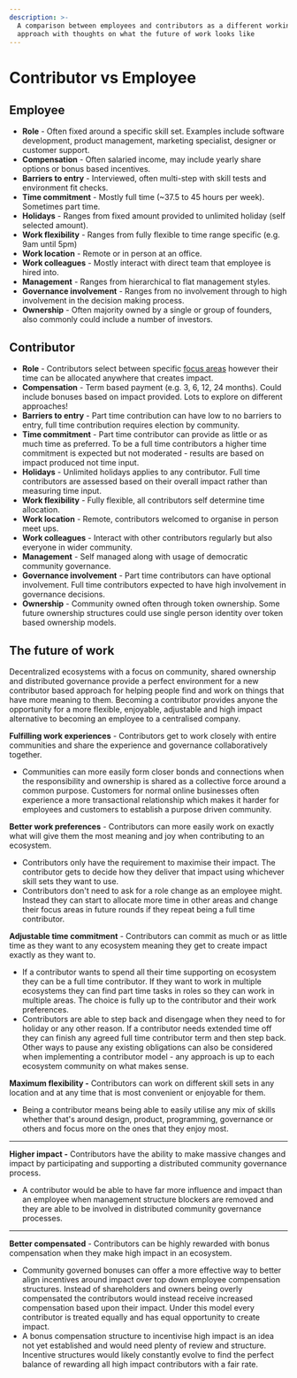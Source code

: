 ```yaml
---
description: >-
  A comparison between employees and contributors as a different working
  approach with thoughts on what the future of work looks like
---
```


# Contributor vs Employee

## Employee

* **Role** - Often fixed around a specific skill set. Examples include software development, product management, marketing specialist, designer or customer support.
* **Compensation** - Often salaried income, may include yearly share options or bonus based incentives.
* **Barriers to entry** - Interviewed, often multi-step with skill tests and environment fit checks.
* **Time commitment** - Mostly full time (\~37.5 to 45 hours per week). Sometimes part time.
* **Holidays** - Ranges from fixed amount provided to unlimited holiday (self selected amount).
* **Work flexibility** - Ranges from fully flexible to time range specific (e.g. 9am until 5pm)
* **Work location** - Remote or in person at an office.
* **Work colleagues** - Mostly interact with direct team that employee is hired into.
* **Management** - Ranges from hierarchical to flat management styles.
* **Governance involvement** - Ranges from no involvement through to high involvement in the decision making process.
* **Ownership** - Often majority owned by a single or group of founders, also commonly could include a number of investors.



## Contributor

* **Role** - Contributors select between specific [focus areas](../contributor/focus-areas/) however their time can be allocated anywhere that creates impact.
* **Compensation** - Term based payment (e.g. 3, 6, 12, 24 months). Could include bonuses based on impact provided. Lots to explore on different approaches!
* **Barriers to entry** - Part time contribution can have low to no barriers to entry, full time contribution requires election by community.
* **Time commitment** - Part time contributor can provide as little or as much time as preferred. To be a full time contributors a higher time commitment is expected but not moderated - results are based on impact produced not time input.
* **Holidays** - Unlimited holidays applies to any contributor. Full time contributors are assessed based on their overall impact rather than measuring time input.
* **Work flexibility** - Fully flexible, all contributors self determine time allocation.
* **Work location** - Remote, contributors welcomed to organise in person meet ups.
* **Work colleagues** - Interact with other contributors regularly but also everyone in wider community.
* **Management** - Self managed along with usage of democratic community governance.
* **Governance involvement** - Part time contributors can have optional involvement. Full time contributors expected to have high involvement in governance decisions.
* **Ownership** - Community owned often through token ownership. Some future ownership structures could use single person identity over token based ownership models.



## The future of work

Decentralized ecosystems with a focus on community, shared ownership and distributed governance provide a perfect environment for a new contributor based approach for helping people find and work on things that have more meaning to them. Becoming a contributor provides anyone the opportunity for a more flexible, enjoyable, adjustable and high impact alternative to becoming an employee to a centralised company.



**Fulfilling work experiences** - Contributors get to work closely with entire communities and share the experience and governance collaboratively together.

* Communities can more easily form closer bonds and connections when the responsibility and ownership is shared as a collective force around a common purpose. Customers for normal online businesses often experience a more transactional relationship which makes it harder for employees and customers to establish a purpose driven community.



**Better work preferences** - Contributors can more easily work on exactly what will give them the most meaning and joy when contributing to an ecosystem.&#x20;

* Contributors only have the requirement to maximise their impact. The contributor gets to decide how they deliver that impact using whichever skill sets they want to use.
* Contributors don't need to ask for a role change as an employee might. Instead they can start to allocate more time in other areas and change their focus areas in future rounds if they repeat being a full time contributor.



**Adjustable time commitment** - Contributors can commit as much or as little time as they want to any ecosystem meaning they get to create impact exactly as they want to.

* If a contributor wants to spend all their time supporting on ecosystem they can be a full time contributor. If they want to work in multiple ecosystems they can find part time tasks in roles so they can work in multiple areas. The choice is fully up to the contributor and their work preferences.
* Contributors are able to step back and disengage when they need to for holiday or any other reason. If a contributor needs extended time off they can finish any agreed full time contributor term and then step back. Other ways to pause any existing obligations can also be considered when implementing a contributor model - any approach is up to each ecosystem community on what makes sense.



**Maximum flexibility -** Contributors can work on different skill sets in any location and at any time that is most convenient or enjoyable for them.

* Being a contributor means being able to easily utilise any mix of skills whether that's around design, product, programming, governance or others and focus more on the ones that they enjoy most.

****

**Higher impact -** Contributors have the ability to make massive changes and impact by participating and supporting a distributed community governance process.

* A contributor would be able to have far more influence and impact than an employee when management structure blockers are removed and they are able to be involved in distributed community governance processes.

****

**Better compensated** - Contributors can be highly rewarded with bonus compensation when they make high impact in an ecosystem.

* Community governed bonuses can offer a more effective way to better align incentives around impact over top down employee compensation structures. Instead of shareholders and owners being overly compensated the contributors would instead receive increased compensation based upon their impact. Under this model every contributor is treated equally and has equal opportunity to create impact.
* A bonus compensation structure to incentivise high impact is an idea not yet established and would need plenty of review and structure. Incentive structures would likely constantly evolve to find the perfect balance of rewarding all high impact contributors with a fair rate.

